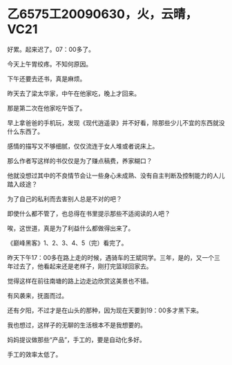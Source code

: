 # 乙6575工20090630，火，云晴，VC21

好累。起来迟了。07：00多了。

今天上午胃绞疼。不知何原因。

下午还要去还书，真是麻烦。

昨天去了梁太华家，中午在他家吃，晚上才回来。

那是第二次在他家吃午饭了。

早上拿爸爸的手机玩，发现《现代逍遥录》并不好看，除那些少儿不宜的东西就没什么东西了。

感情的描写又不够细腻，仅仅流连于女人堆或者说床上。

那么作者写这样的书仅仅是为了赚点稿费，养家糊口？

他就没想过其中的不良情节会让一些身心未成熟、没有自主判断及控制能力的人儿踏入歧途？

为了自己的私利而去害别人总是不对的吧？

即使什么都不管了，也总得在书里提示那些不适阅读的人吧？

唉，这世道，真是为了利益什么都做得出来了。

《巅峰黑客》1、2、3、4、5（完）看完了。

昨天下午17：00多在路上走的时候，遇骑车的王斌同学。三年，是的，又一个三年过去了，他看起来还是老样子，刚打完篮球回家去。

觉得这样在前往南塘的路上边走边欣赏这美景也不错。

有风袭来，抚面而过。

还有夕阳，不过才是在山头的那种，因为现在天要到19：00多才黑下来。

我也想过，这样子的无聊的生活根本不是我想要的。

妈妈提议做那些“产品”，手工的，要是自动化多好。

手工的效率太低了。

